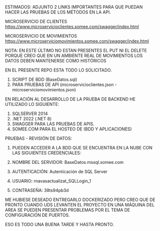ESTIMADOS: ADJUNTO 2 LINKS IMPORTANTES PARA QUE PUEDAN HACER LAS PRUEBAS DE LOS MÉTODOS EN LA API.

MICROSERVICIO DE CLIENTES
https://www.microservicioclientes.somee.com/swagger/index.html

MICROSERVICIO DE MOVIMIENTOS
https://www.microserviciomovimientos.somee.com/swagger/index.html

NOTA: EN ESTE ÚLTIMO NO ESTAN PRESENTES EL PUT NI EL DELETE PORQUE CREO QUE 
EN UN AMBIENTE REAL DE MOVIMIENTOS LOS DATOS DEBEN MANTENERSE COMO HISTÓRICOS

EN EL PRESENTE REPO ESTA TODO LO SOLICITADO. 

1. SCRIPT DE BDD (BaseDatos.sql)
2. PARA PRUEBAS DE API (microservicioclientes.json - microserviciomovimientos.json) 

EN RELACIÓN AL DESARROLLO DE LA PRUEBA DE BACKEND HE UTILIZADO LO SIGUIENTE:

1. SQLSERVER 2014
2. .NET 2022 (.NET 8)
3. SWAGGER PARA LAS PRUEBAS DE APIS.
4. SOMEE.COM PARA EL HOSTEO DE (BDD Y APLICACIONES)

PRUEBAS - REVISIÓN DE DATOS:
1. PUEDEN ACCEDER A LA BDD QUE SE ENCUENTRA EN LA NUBE CON LAS SIGUIENTES CREDENCIALES:

2. NOMBRE DEL SERVIDOR: BaseDatos.mssql.somee.com
3. AUTENTICACIÓN:       Autenticación de SQL Server
4. USUARIO:             rnavasactualizat_SQLLogin_1
5. CONTRASEÑA:          38ts94pb3d

ME HUBIESE DESEADO ENTREGARLO DOCKERIZADO PERO CREO QUE DE PRONTO CUANDO UDS LEVANTEN EL PROYECTO EN UNA MÁQUINA DEL AREA SE PUEDEN PRESENTAR 
PROBLEMAS POR EL TEMA DE CONFIGURACIÓN DE PUERTOS.

ESO ES TODO UNA BUENA TARDE Y HASTA PRONTO.

   
